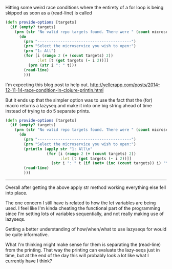 Hitting some weird race conditions where the entirety of a for loop is being skipped as soon as a (read-line) is called

```clojure
(defn provide-options [targets]
  (if (empty? targets)
    (prn (str "No valid repo targets found. There were " (count microservice-mapping) " microservices listings checked."))
      (do
        (prn "-----------------------------------------")
        (prn "Select the microservice you wish to open:")
        (prn "1: All")
        (for [i (range 2 (+ (count targets) 2))
              :let [t (get targets (- i 2))]]
          (prn (str i ": " t)))
        (read-line)
        )))
```

I'm expecting this blog post to help out. http://yellerapp.com/posts/2014-12-11-14-race-condition-in-clojure-println.html


But it ends up that the simpler option was to use the fact that the (for) macro returns a lazyseq and make it into one big string ahead of time instead of trying to do 5 separate prints.
```clojure
(defn provide-options [targets]
  (if (empty? targets)
    (prn (str "No valid repo targets found. There were " (count microservice-mapping) " microservices listings checked."))
      (do
        (prn "-----------------------------------------")
        (prn "Select the microservice you wish to open:")
        (println (apply str "1: All\n"
                  (for [i (range 2 (+ (count targets) 2))
                        :let [t (get targets (- i 2))]]
                    (str i ": " t (if (not= (inc (count targets)) i) "\n")))))
        (read-line)
        )))
```

---

Overall after getting the above apply str method working everything else fell into place.

The one concern I still have is related to how the let variables are being used. I feel like I'm kinda cheating the functional part of the programming since I'm setting lots of variables sequentially, and not really making use of lazyseqs.

Getting a better understanding of how/when/what to use lazyseqs for would be quite informative.

What I'm thinking might make sense for them is separating the (read-line) from the printing. That way the printing can evaluate the lazy-seqs just in time, but at the end of the day this will probably look a lot like what I currently have I think?
